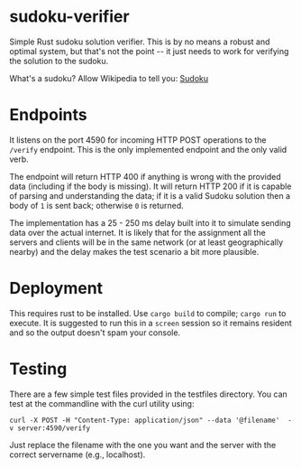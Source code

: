 # sudoku-verifier
Simple Rust sudoku solution verifier. This is by no
means a robust and optimal system, but that's not the
point -- it just needs to work for verifying the
solution to the sudoku.

What's a sudoku? Allow Wikipedia to tell you: [Sudoku](https://en.wikipedia.org/wiki/Sudoku)

# Endpoints

It listens on the port 4590 for incoming HTTP POST
operations to the `/verify` endpoint. This is the only implemented endpoint and the only valid verb.

The endpoint will return HTTP 400 if anything is wrong
with the provided data (including if the body is missing). It will return HTTP 200 if it is capable of parsing and understanding the data; if it is a valid Sudoku solution then a body of `1` is sent back; otherwise `0` is returned.

The implementation has a 25 - 250 ms delay built into it to simulate sending data over the actual internet. It is likely that for the assignment all the servers and clients will be in the same network (or at least geographically nearby) and the delay makes the test scenario a bit more plausible.

# Deployment

This requires rust to be installed. Use `cargo build` to compile; `cargo run` to execute. It is suggested to run this in a `screen` session so it remains resident and so the output doesn't spam your console.

# Testing
There are a few simple test files provided in the testfiles directory. You can test at the commandline with the curl utility using:


```
curl -X POST -H "Content-Type: application/json" --data '@filename'  -v server:4590/verify
```

Just replace the filename with the one you want and the server with the correct servername (e.g., localhost).
